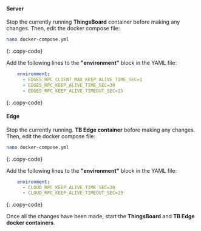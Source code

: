 #### Server
Stop the currently running **ThingsBoard** container before making any changes. Then, edit the docker compose file:

```bash
nano docker-compose.yml
```
{: .copy-code}

Add the following lines to the **"environment"** block in the YAML file:
```yml
    environment:
      - EDGES_RPC_CLIENT_MAX_KEEP_ALIVE_TIME_SEC=1
      - EDGES_RPC_KEEP_ALIVE_TIME_SEC=30
      - EDGES_RPC_KEEP_ALIVE_TIMEOUT_SEC=25
```
{: .copy-code}

#### Edge

Stop the currently running. **TB Edge container** before making any changes. Then, edit the docker compose file:

```bash
nano docker-compose.yml
```
{: .copy-code}

Add the following lines to the **"environment"** block in the YAML file:
```yml
    environment:
      - CLOUD_RPC_KEEP_ALIVE_TIME_SEC=30
      - CLOUD_RPC_KEEP_ALIVE_TIMEOUT_SEC=25
```
{: .copy-code}

Once all the changes have been made, start the **ThingsBoard** and **TB Edge docker containers**.